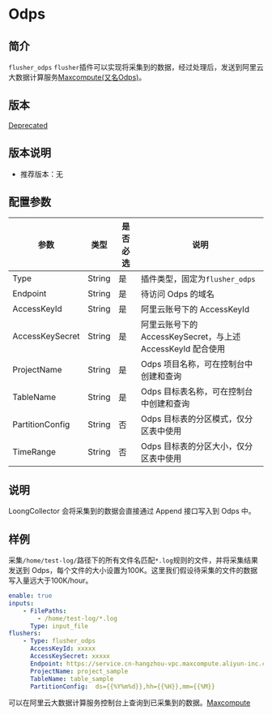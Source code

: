 # Odps

## 简介

`flusher_odps` `flusher`插件可以实现将采集到的数据，经过处理后，发送到阿里云大数据计算服务[Maxcompute(又名Odps)](https://maxcompute.console.aliyun.com/cn-hangzhou/project-list)。

## 版本

[Deprecated](../../stability-level.md)

## 版本说明

* 推荐版本：无

## 配置参数

| 参数                                | 类型       | 是否必选 | 说明                                                                                 |
|-------------------------------------|----------|------|------------------------------------------------------------------------------------|
| Type                                | String    | 是    | 插件类型，固定为`flusher_odps`
| Endpoint                            | String    | 是    | 待访问 Odps 的域名 |
| AccessKeyId                         | String    | 是    | 阿里云账号下的 AccessKeyId |
| AccessKeySecret                     | String    | 是    | 阿里云账号下的 AccessKeySecret，与上述 AccessKeyId 配合使用 |
| ProjectName                         | String    | 是    | Odps 项目名称，可在控制台中创建和查询 |
| TableName                           | String    | 是    | Odps 目标表名称，可在控制台中创建和查询 |
| PartitionConfig                     | String    | 否    | Odps 目标表的分区模式，仅分区表中使用 |
| TimeRange                           | String    | 否    | Odps 目标表的分区大小，仅分区表中使用 |


## 说明

LoongCollector 会将采集到的数据会直接通过 Append 接口写入到 Odps 中。

## 样例

采集`/home/test-log/`路径下的所有文件名匹配`*.log`规则的文件，并将采集结果发送到 Odps，每个文件的大小设置为100K。这里我们假设待采集的文件的数据写入量远大于100K/hour。

```yaml
enable: true
inputs:
    - FilePaths:
        - /home/test-log/*.log
      Type: input_file
flushers:
    - Type: flusher_odps
      AccessKeyId: xxxxx
      AccessKeySecret: xxxxx
      Endpoint: https://service.cn-hangzhou-vpc.maxcompute.aliyun-inc.com/api
      ProjectName: project_sample
      TableName: table_sample
      PartitionConfig:  ds={{%Y%m%d}},hh={{%H}},mm={{%M}}
```
可以在阿里云大数据计算服务控制台上查询到已采集到的数据。[Maxcompute](https://maxcompute.console.aliyun.com/cn-hangzhou/project-list)
